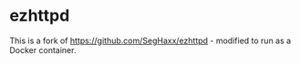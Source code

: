 # ezhttpd

This is a fork of https://github.com/SegHaxx/ezhttpd - modified to run as a Docker container.
